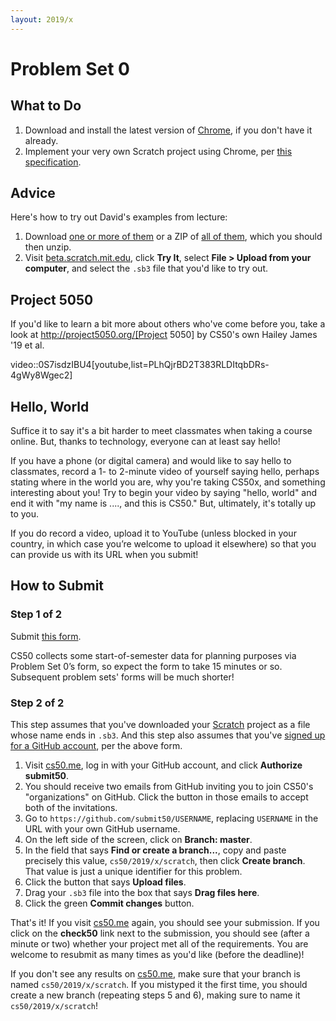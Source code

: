 ```yaml
---
layout: 2019/x
---
```


# Problem Set 0

## What to Do

1. Download and install the latest version of [Chrome](https://www.google.com/chrome/), if you don't have it already.
1. Implement your very own Scratch project using Chrome, per [this specification](scratch.md).

## Advice

Here's how to try out David's examples from lecture:

1. Download [one or more of them](https://cdn.cs50.net/2018/fall/lectures/0/src0/) or a ZIP of [all of them](https://cdn.cs50.net/2018/fall/lectures/0/src0.zip), which you should then unzip.
1. Visit [beta.scratch.mit.edu](https://beta.scratch.mit.edu/), click **Try It**, select **File > Upload from your computer**, and select the `.sb3` file that you'd like to try out.

## Project 5050

If you'd like to learn a bit more about others who've come before you, take a look at http://project5050.org/[Project 5050] by CS50's own Hailey James '19 et al.

video::0S7isdzIBU4[youtube,list=PLhQjrBD2T383RLDItqbDRs-4gWy8Wgec2]

## Hello, World

Suffice it to say it's a bit harder to meet classmates when taking a course online. But, thanks to technology, everyone can at least say hello!

If you have a phone (or digital camera) and would like to say hello to classmates, record a 1- to 2-minute video of yourself saying hello, perhaps stating    where in the world you are, why you're taking CS50x, and something interesting about you! Try to begin your video by saying "hello, world" and end it with    "my name is ...., and this is CS50." But, ultimately, it's totally up to you.

If you do record a video, upload it to YouTube (unless blocked in your country, in which case you’re welcome to upload it elsewhere) so that you can provide  us with its URL when you submit!

## How to Submit

### Step 1 of 2

Submit [this form](https://forms.cs50.net/2019/x/psets/0).

CS50 collects some start-of-semester data for planning purposes via Problem Set 0’s form, so expect the form to take 15 minutes or so. Subsequent problem sets' forms will be much shorter!

### Step 2 of 2

This step assumes that you've downloaded your [Scratch](scratch.md) project as a file whose name ends in `.sb3`. And this step also assumes that you've [signed up for a GitHub account](https://github.com/join), per the above form.

1. Visit [cs50.me](https://cs50.me/), log in with your GitHub account, and click **Authorize submit50**.
1. You should receive two emails from GitHub inviting you to join CS50's "organizations" on GitHub. Click the button in those emails to accept both of the invitations.
1. Go to `https://github.com/submit50/USERNAME`, replacing `USERNAME` in the URL with your own GitHub username.
1. On the left side of the screen, click on **Branch: master**.
1. In the field that says **Find or create a branch...**, copy and paste precisely this value, `cs50/2019/x/scratch`, then click **Create branch**. That value is just a unique identifier for this problem.
1. Click the button that says **Upload files**.
1. Drag your `.sb3` file into the box that says **Drag files here**.
1. Click the green **Commit changes** button.

That's it! If you visit [cs50.me](https://cs50.me/) again, you should see your submission. If you click on the **check50** link next to the submission, you should see (after a minute or two) whether your project met all of the requirements. You are welcome to resubmit as many times as you'd like (before the deadline)!

If you don't see any results on [cs50.me](https://cs50.me/), make sure that your branch is named `cs50/2019/x/scratch`. If you mistyped it the first time, you should create a new branch (repeating steps 5 and 6), making sure to name it `cs50/2019/x/scratch`!
